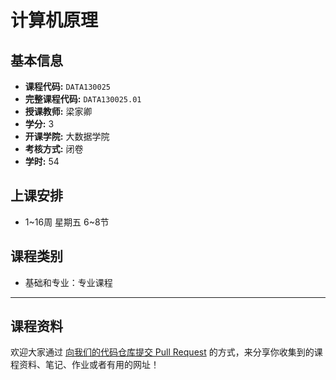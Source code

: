# 计算机原理

## 基本信息

- **课程代码:** `DATA130025`
- **完整课程代码:** `DATA130025.01`
- **授课教师:** 梁家卿
- **学分:** 3
- **开课学院:** 大数据学院
- **考核方式:** 闭卷
- **学时:** 54

## 上课安排

- 1~16周 星期五 6~8节

## 课程类别

- 基础和专业：专业课程

---

## 课程资料

欢迎大家通过 [向我们的代码仓库提交 Pull Request](https://github.com/cedric1902666/fudan-ds-info/pulls) 的方式，来分享你收集到的课程资料、笔记、作业或者有用的网址！